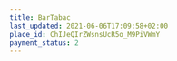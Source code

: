 ```yaml
---
title: BarTabac
last_updated: 2021-06-06T17:09:58+02:00
place_id: ChIJeQIrZWsnsUcR5o_M9PiVWmY
payment_status: 2
---
```

